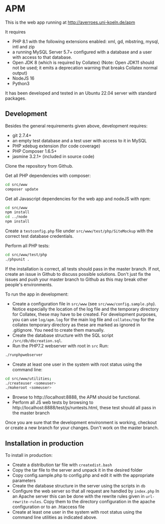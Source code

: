 # APM
This is the web app running at http://averroes.uni-koeln.de/apm

It requires 
* PHP 8.1 with the following extensions enabled: xml, gd, mbstring, mysql, intl and zip
* a running MySQL Server 5.7+ configured with a database 
and a user with access to that database.
* Open JDK 8 (which is required by Collatex)  (Note: Open JDK11 should not be used; it emits 
a deprecation warning that breaks Collatex normal output)
* NodeJS 16 
* Python3

It has been developed and tested in an Ubuntu 22.04 server with standard packages.

## Development

Besides the general requirements given above, development requires:

* git 2.7.4+
* an empty test database and a test user with access to it in MySQL
* PHP xdebug extension (for code coverage)
* PHP Composer 1.6.5+
* jasmine 3.2.1+ (included in source code)

Clone the repository from Github. 

Get all PHP dependencies with composer:
```bash
cd src/www
composer update
```

Get all Javascript dependencies for the web app and nodeJS with npm:
```bash
cd src/www
npm install
cd ../node
npm install
```
Create a ``testconfig.php`` file under ``src/www/test/php/SiteMockup`` with the correct
test database credentials. 

Perform all PHP tests: 

```bash
cd src/www/test/php
./phpunit .
```
If the installation is correct, all tests should pass in the master branch. 
If not, create an issue in Github to discuss possible solutions. Don't just
fix the issues and push your master branch to Github as this may break other
people's environments. 

To run the app in development:

* Create a configuration file in ``src/www`` 
(see ```src/www/config.sample.php```). Notice especially the location
of the log file and the temporary directory for Collatex, these may have to 
be created. For development purposes, you can use ``log/apm.log`` for the main
log file and ``collatex/tmp`` for the collatex temporary directory as these
are marked as ignored in .gitignore. You need to create them manually.
* Create the database structure
with the SQL script ```/src/db/dbcreation.sql```. 
* Run the PHP7.2 webserver with root in ```src```  Run:
```bash
./runphpwebserver
```
* Create at least one user in the system with root status using the 
  command line:
```bash
cd src/www/utilities;
./createuser <someuser>
./makeroot <someuser>
```
* Browse to http://localhost:8888, the APM should be functional.
* Perform all JS web tests by browsing to http://localhost:8888/test/js/runtests.html, 
these test should all pass in the master branch


Once you are sure that the development environment is working, checkout or create
a new branch for your changes. Don't work on the master branch.

## Installation in production

To install in production:  
* Create a distribution tar file with ```createdist.bash```
* Copy the tar file to the server and unpack it in the desired folder
* Copy config.sample.php to config.php and edit it with the appropriate
  parameters
* Create the database structure in the server using the scripts in 
```db```
* Configure the web server so that all request are handled by ```index.php``` 
  In an Apache server this can be done with the rewrite rules given
  in ```url-rewrite-rules```. Copy them to the directory configuration
  in the apache configuration or to an .htaccess file
* Create at least one user in the system with root status using the command
  line utilities as indicated above.

